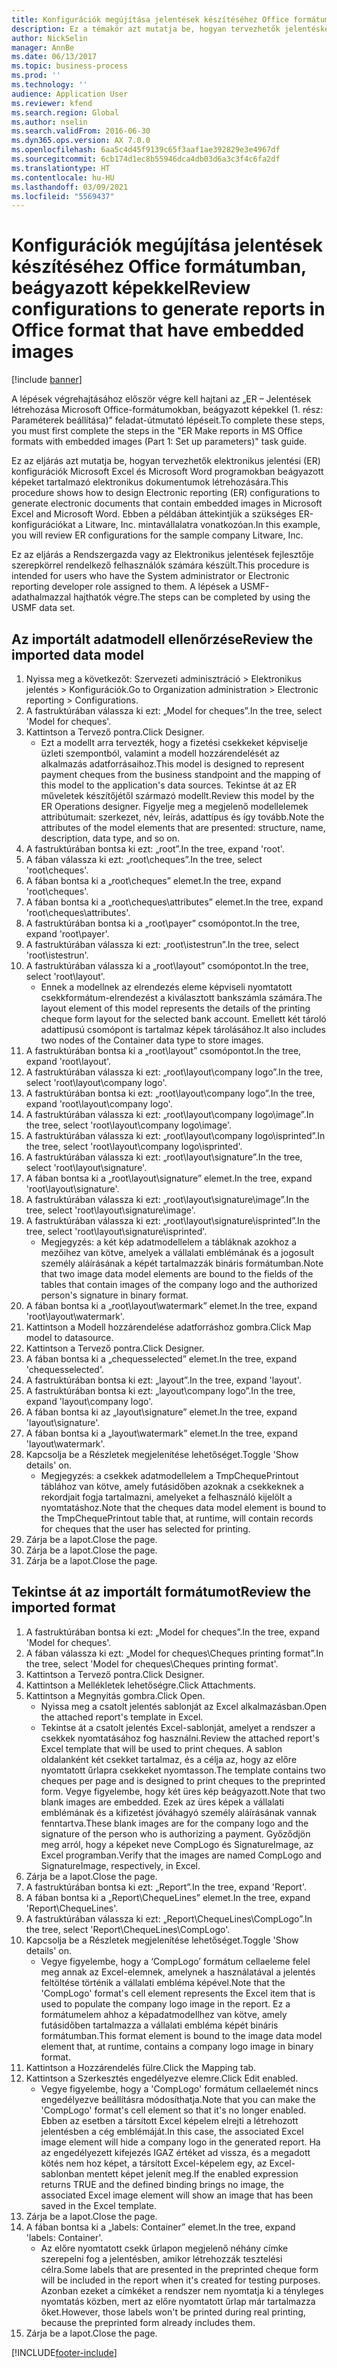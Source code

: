 ```yaml
---
title: Konfigurációk megújítása jelentések készítéséhez Office formátumban, beágyazott képekkel
description: Ez a témakör azt mutatja be, hogyan tervezhetők jelentéskészítési konfigurációk beágyazott képeket tartalmazó elektronikus dokumentumok létrehozására. (1. rész – Paraméterek beállítása).
author: NickSelin
manager: AnnBe
ms.date: 06/13/2017
ms.topic: business-process
ms.prod: ''
ms.technology: ''
audience: Application User
ms.reviewer: kfend
ms.search.region: Global
ms.author: nselin
ms.search.validFrom: 2016-06-30
ms.dyn365.ops.version: AX 7.0.0
ms.openlocfilehash: 6aa5c4d45f9139c65f3aaf1ae392829e3e4967df
ms.sourcegitcommit: 6cb174d1ec8b55946dca4db03d6a3c3f4c6fa2df
ms.translationtype: HT
ms.contentlocale: hu-HU
ms.lasthandoff: 03/09/2021
ms.locfileid: "5569437"
---
```

# <a name="review-configurations-to-generate-reports-in-office-format-that-have-embedded-images"></a><span data-ttu-id="92457-104">Konfigurációk megújítása jelentések készítéséhez Office formátumban, beágyazott képekkel</span><span class="sxs-lookup"><span data-stu-id="92457-104">Review configurations to generate reports in Office format that have embedded images</span></span>

[!include [banner](../../includes/banner.md)]

<span data-ttu-id="92457-105">A lépések végrehajtásához először végre kell hajtani az „ER – Jelentések létrehozása Microsoft Office-formátumokban, beágyazott képekkel (1. rész: Paraméterek beállítása)” feladat-útmutató lépéseit.</span><span class="sxs-lookup"><span data-stu-id="92457-105">To complete these steps, you must first complete the steps in the "ER Make reports in MS Office formats with embedded images (Part 1: Set up parameters)" task guide.</span></span>

<span data-ttu-id="92457-106">Ez az eljárás azt mutatja be, hogyan tervezhetők elektronikus jelentési (ER) konfigurációk Microsoft Excel és Microsoft Word programokban beágyazott képeket tartalmazó elektronikus dokumentumok létrehozására.</span><span class="sxs-lookup"><span data-stu-id="92457-106">This procedure shows how to design Electronic reporting (ER) configurations to generate electronic documents that contain embedded images in Microsoft Excel and Microsoft Word.</span></span> <span data-ttu-id="92457-107">Ebben a példában áttekintjük a szükséges ER-konfigurációkat a Litware, Inc. mintavállalatra vonatkozóan.</span><span class="sxs-lookup"><span data-stu-id="92457-107">In this example, you will review ER configurations for the sample company Litware, Inc.</span></span> 

<span data-ttu-id="92457-108">Ez az eljárás a Rendszergazda vagy az Elektronikus jelentések fejlesztője szerepkörrel rendelkező felhasználók számára készült.</span><span class="sxs-lookup"><span data-stu-id="92457-108">This procedure is intended for users who have the System administrator or Electronic reporting developer role assigned to them.</span></span> <span data-ttu-id="92457-109">A lépések a USMF-adathalmazzal hajthatók végre.</span><span class="sxs-lookup"><span data-stu-id="92457-109">The steps can be completed by using the USMF data set.</span></span>


## <a name="review-the-imported-data-model"></a><span data-ttu-id="92457-110">Az importált adatmodell ellenőrzése</span><span class="sxs-lookup"><span data-stu-id="92457-110">Review the imported data model</span></span>
1. <span data-ttu-id="92457-111">Nyissa meg a következőt: Szervezeti adminisztráció > Elektronikus jelentés > Konfigurációk.</span><span class="sxs-lookup"><span data-stu-id="92457-111">Go to Organization administration > Electronic reporting > Configurations.</span></span>
2. <span data-ttu-id="92457-112">A fastruktúrában válassza ki ezt: „Model for cheques”.</span><span class="sxs-lookup"><span data-stu-id="92457-112">In the tree, select 'Model for cheques'.</span></span>
3. <span data-ttu-id="92457-113">Kattintson a Tervező pontra.</span><span class="sxs-lookup"><span data-stu-id="92457-113">Click Designer.</span></span>
    * <span data-ttu-id="92457-114">Ezt a modellt arra tervezték, hogy a fizetési csekkeket képviselje üzleti szempontból, valamint a modell hozzárendelését az alkalmazás adatforrásaihoz.</span><span class="sxs-lookup"><span data-stu-id="92457-114">This model is designed to represent payment cheques from the business standpoint and the mapping of this model to the application's data sources.</span></span> <span data-ttu-id="92457-115">Tekintse át az ER műveletek készítőjétől származó modellt.</span><span class="sxs-lookup"><span data-stu-id="92457-115">Review this model by the ER Operations designer.</span></span> <span data-ttu-id="92457-116">Figyelje meg a megjelenő modellelemek attribútumait: szerkezet, név, leírás, adattípus és így tovább.</span><span class="sxs-lookup"><span data-stu-id="92457-116">Note the attributes of the model elements that are presented: structure, name, description, data type, and so on.</span></span>   
4. <span data-ttu-id="92457-117">A fastruktúrában bontsa ki ezt: „root”.</span><span class="sxs-lookup"><span data-stu-id="92457-117">In the tree, expand 'root'.</span></span>
5. <span data-ttu-id="92457-118">A fában válassza ki ezt: „root\cheques”.</span><span class="sxs-lookup"><span data-stu-id="92457-118">In the tree, select 'root\cheques'.</span></span>
6. <span data-ttu-id="92457-119">A fában bontsa ki a „root\cheques” elemet.</span><span class="sxs-lookup"><span data-stu-id="92457-119">In the tree, expand 'root\cheques'.</span></span>
7. <span data-ttu-id="92457-120">A fában bontsa ki a „root\cheques\attributes” elemet.</span><span class="sxs-lookup"><span data-stu-id="92457-120">In the tree, expand 'root\cheques\attributes'.</span></span>
8. <span data-ttu-id="92457-121">A fastruktúrában bontsa ki a „root\payer” csomópontot.</span><span class="sxs-lookup"><span data-stu-id="92457-121">In the tree, expand 'root\payer'.</span></span>
9. <span data-ttu-id="92457-122">A fastruktúrában válassza ki ezt: „root\istestrun”.</span><span class="sxs-lookup"><span data-stu-id="92457-122">In the tree, select 'root\istestrun'.</span></span>
10. <span data-ttu-id="92457-123">A fastruktúrában válassza ki a „root\layout” csomópontot.</span><span class="sxs-lookup"><span data-stu-id="92457-123">In the tree, select 'root\layout'.</span></span>
    * <span data-ttu-id="92457-124">Ennek a modellnek az elrendezés eleme képviseli nyomtatott csekkformátum-elrendezést a kiválasztott bankszámla számára.</span><span class="sxs-lookup"><span data-stu-id="92457-124">The layout element of this model represents the details of the printing cheque form layout for the selected bank account.</span></span> <span data-ttu-id="92457-125">Emellett két tároló adattípusú csomópont is tartalmaz képek tárolásához.</span><span class="sxs-lookup"><span data-stu-id="92457-125">It also includes two nodes of the Container data type to store images.</span></span>   
11. <span data-ttu-id="92457-126">A fastruktúrában bontsa ki a „root\layout” csomópontot.</span><span class="sxs-lookup"><span data-stu-id="92457-126">In the tree, expand 'root\layout'.</span></span>
12. <span data-ttu-id="92457-127">A fastruktúrában válassza ki ezt: „root\layout\company logo”.</span><span class="sxs-lookup"><span data-stu-id="92457-127">In the tree, select 'root\layout\company logo'.</span></span>
13. <span data-ttu-id="92457-128">A fastruktúrában bontsa ki ezt: „root\layout\company logo”.</span><span class="sxs-lookup"><span data-stu-id="92457-128">In the tree, expand 'root\layout\company logo'.</span></span>
14. <span data-ttu-id="92457-129">A fastruktúrában válassza ki ezt: „root\layout\company logo\image”.</span><span class="sxs-lookup"><span data-stu-id="92457-129">In the tree, select 'root\layout\company logo\image'.</span></span>
15. <span data-ttu-id="92457-130">A fastruktúrában válassza ki ezt: „root\layout\company logo\isprinted”.</span><span class="sxs-lookup"><span data-stu-id="92457-130">In the tree, select 'root\layout\company logo\isprinted'.</span></span>
16. <span data-ttu-id="92457-131">A fastruktúrában válassza ki ezt: „root\layout\signature”.</span><span class="sxs-lookup"><span data-stu-id="92457-131">In the tree, select 'root\layout\signature'.</span></span>
17. <span data-ttu-id="92457-132">A fában bontsa ki a „root\layout\signature” elemet.</span><span class="sxs-lookup"><span data-stu-id="92457-132">In the tree, expand 'root\layout\signature'.</span></span>
18. <span data-ttu-id="92457-133">A fastruktúrában válassza ki ezt: „root\layout\signature\image”.</span><span class="sxs-lookup"><span data-stu-id="92457-133">In the tree, select 'root\layout\signature\image'.</span></span>
19. <span data-ttu-id="92457-134">A fastruktúrában válassza ki ezt: „root\layout\signature\isprinted”.</span><span class="sxs-lookup"><span data-stu-id="92457-134">In the tree, select 'root\layout\signature\isprinted'.</span></span>
    * <span data-ttu-id="92457-135">Megjegyzés: a két kép adatmodellelem a tábláknak azokhoz a mezőihez van kötve, amelyek a vállalati emblémának és a jogosult személy aláírásának a képét tartalmazzák bináris formátumban.</span><span class="sxs-lookup"><span data-stu-id="92457-135">Note that two image data model elements are bound to the fields of the tables that contain images of the company logo and the authorized person's signature in binary format.</span></span>  
20. <span data-ttu-id="92457-136">A fában bontsa ki a „root\layout\watermark” elemet.</span><span class="sxs-lookup"><span data-stu-id="92457-136">In the tree, expand 'root\layout\watermark'.</span></span>
21. <span data-ttu-id="92457-137">Kattintson a Modell hozzárendelése adatforráshoz gombra.</span><span class="sxs-lookup"><span data-stu-id="92457-137">Click Map model to datasource.</span></span>
22. <span data-ttu-id="92457-138">Kattintson a Tervező pontra.</span><span class="sxs-lookup"><span data-stu-id="92457-138">Click Designer.</span></span>
23. <span data-ttu-id="92457-139">A fában bontsa ki a „chequesselected” elemet.</span><span class="sxs-lookup"><span data-stu-id="92457-139">In the tree, expand 'chequesselected'.</span></span>
24. <span data-ttu-id="92457-140">A fastruktúrában bontsa ki ezt: „layout”.</span><span class="sxs-lookup"><span data-stu-id="92457-140">In the tree, expand 'layout'.</span></span>
25. <span data-ttu-id="92457-141">A fastruktúrában bontsa ki ezt: „layout\company logo”.</span><span class="sxs-lookup"><span data-stu-id="92457-141">In the tree, expand 'layout\company logo'.</span></span>
26. <span data-ttu-id="92457-142">A fában bontsa ki az „layout\signature” elemet.</span><span class="sxs-lookup"><span data-stu-id="92457-142">In the tree, expand 'layout\signature'.</span></span>
27. <span data-ttu-id="92457-143">A fában bontsa ki a „layout\watermark” elemet.</span><span class="sxs-lookup"><span data-stu-id="92457-143">In the tree, expand 'layout\watermark'.</span></span>
28. <span data-ttu-id="92457-144">Kapcsolja be a Részletek megjelenítése lehetőséget.</span><span class="sxs-lookup"><span data-stu-id="92457-144">Toggle 'Show details' on.</span></span>
    * <span data-ttu-id="92457-145">Megjegyzés: a csekkek adatmodellelem a TmpChequePrintout táblához van kötve, amely futásidőben azoknak a csekkeknek a rekordjait fogja tartalmazni, amelyeket a felhasználó kijelölt a nyomtatáshoz.</span><span class="sxs-lookup"><span data-stu-id="92457-145">Note that the cheques data model element is bound to the TmpChequePrintout table that, at runtime, will contain records for cheques that the user has selected for printing.</span></span>   
29. <span data-ttu-id="92457-146">Zárja be a lapot.</span><span class="sxs-lookup"><span data-stu-id="92457-146">Close the page.</span></span>
30. <span data-ttu-id="92457-147">Zárja be a lapot.</span><span class="sxs-lookup"><span data-stu-id="92457-147">Close the page.</span></span>
31. <span data-ttu-id="92457-148">Zárja be a lapot.</span><span class="sxs-lookup"><span data-stu-id="92457-148">Close the page.</span></span>

## <a name="review-the-imported-format"></a><span data-ttu-id="92457-149">Tekintse át az importált formátumot</span><span class="sxs-lookup"><span data-stu-id="92457-149">Review the imported format</span></span>
1. <span data-ttu-id="92457-150">A fastruktúrában bontsa ki ezt: „Model for cheques”.</span><span class="sxs-lookup"><span data-stu-id="92457-150">In the tree, expand 'Model for cheques'.</span></span>
2. <span data-ttu-id="92457-151">A fában válassza ki ezt: „Model for cheques\Cheques printing format”.</span><span class="sxs-lookup"><span data-stu-id="92457-151">In the tree, select 'Model for cheques\Cheques printing format'.</span></span>
3. <span data-ttu-id="92457-152">Kattintson a Tervező pontra.</span><span class="sxs-lookup"><span data-stu-id="92457-152">Click Designer.</span></span>
4. <span data-ttu-id="92457-153">Kattintson a Mellékletek lehetőségre.</span><span class="sxs-lookup"><span data-stu-id="92457-153">Click Attachments.</span></span>
5. <span data-ttu-id="92457-154">Kattintson a Megnyitás gombra.</span><span class="sxs-lookup"><span data-stu-id="92457-154">Click Open.</span></span>
    * <span data-ttu-id="92457-155">Nyissa meg a csatolt jelentés sablonját az Excel alkalmazásban.</span><span class="sxs-lookup"><span data-stu-id="92457-155">Open the attached report's template in Excel.</span></span>  
    * <span data-ttu-id="92457-156">Tekintse át a csatolt jelentés Excel-sablonját, amelyet a rendszer a csekkek nyomtatásához fog használni.</span><span class="sxs-lookup"><span data-stu-id="92457-156">Review the attached report's Excel template that will be used to print cheques.</span></span> <span data-ttu-id="92457-157">A sablon oldalanként két csekket tartalmaz, és a célja az, hogy az előre nyomtatott űrlapra csekkeket nyomtasson.</span><span class="sxs-lookup"><span data-stu-id="92457-157">The template contains two cheques per page and is designed to print cheques to the preprinted form.</span></span> <span data-ttu-id="92457-158">Vegye figyelembe, hogy két üres kép beágyazott.</span><span class="sxs-lookup"><span data-stu-id="92457-158">Note that two blank images are embedded.</span></span> <span data-ttu-id="92457-159">Ezek az üres képek a vállalati emblémának és a kifizetést jóváhagyó személy aláírásának vannak fenntartva.</span><span class="sxs-lookup"><span data-stu-id="92457-159">These blank images are for the company logo and the signature of the person who is authorizing a payment.</span></span> <span data-ttu-id="92457-160">Győződjön meg arról, hogy a képeket neve CompLogo és SignatureImage, az Excel programban.</span><span class="sxs-lookup"><span data-stu-id="92457-160">Verify that the images are named CompLogo and SignatureImage, respectively, in Excel.</span></span>   
6. <span data-ttu-id="92457-161">Zárja be a lapot.</span><span class="sxs-lookup"><span data-stu-id="92457-161">Close the page.</span></span>
7. <span data-ttu-id="92457-162">A fastruktúrában bontsa ki ezt: „Report”.</span><span class="sxs-lookup"><span data-stu-id="92457-162">In the tree, expand 'Report'.</span></span>
8. <span data-ttu-id="92457-163">A fában bontsa ki a „Report\ChequeLines” elemet.</span><span class="sxs-lookup"><span data-stu-id="92457-163">In the tree, expand 'Report\ChequeLines'.</span></span>
9. <span data-ttu-id="92457-164">A fastruktúrában válassza ki ezt: „Report\ChequeLines\CompLogo”.</span><span class="sxs-lookup"><span data-stu-id="92457-164">In the tree, select 'Report\ChequeLines\CompLogo'.</span></span>
10. <span data-ttu-id="92457-165">Kapcsolja be a Részletek megjelenítése lehetőséget.</span><span class="sxs-lookup"><span data-stu-id="92457-165">Toggle 'Show details' on.</span></span>
    * <span data-ttu-id="92457-166">Vegye figyelembe, hogy a ‘CompLogo’ formátum cellaeleme felel meg annak az Excel-elemnek, amelynek a használatával a jelentés feltöltése történik a vállalati embléma képével.</span><span class="sxs-lookup"><span data-stu-id="92457-166">Note that the 'CompLogo' format's cell element represents the Excel item that is used to populate the company logo image in the report.</span></span> <span data-ttu-id="92457-167">Ez a formátumelem ahhoz a képadatmodellhez van kötve, amely futásidőben tartalmazza a vállalati embléma képét bináris formátumban.</span><span class="sxs-lookup"><span data-stu-id="92457-167">This format element is bound to the image data model element that, at runtime, contains a company logo image in binary format.</span></span>   
11. <span data-ttu-id="92457-168">Kattintson a Hozzárendelés fülre.</span><span class="sxs-lookup"><span data-stu-id="92457-168">Click the Mapping tab.</span></span>
12. <span data-ttu-id="92457-169">Kattintson a Szerkesztés engedélyezve elemre.</span><span class="sxs-lookup"><span data-stu-id="92457-169">Click Edit enabled.</span></span>
    * <span data-ttu-id="92457-170">Vegye figyelembe, hogy a 'CompLogo' formátum cellaelemét nincs engedélyezve beállításra módosíthatja.</span><span class="sxs-lookup"><span data-stu-id="92457-170">Note that you can make the 'CompLogo' format's cell element so that it's no longer enabled.</span></span> <span data-ttu-id="92457-171">Ebben az esetben a társított Excel képelem elrejti a létrehozott jelentésben a cég emblémáját.</span><span class="sxs-lookup"><span data-stu-id="92457-171">In this case, the associated Excel image element will hide a company logo in the generated report.</span></span> <span data-ttu-id="92457-172">Ha az engedélyezett kifejezés IGAZ értéket ad vissza, és a megadott kötés nem hoz képet, a társított Excel-képelem egy, az Excel-sablonban mentett képet jelenít meg.</span><span class="sxs-lookup"><span data-stu-id="92457-172">If the enabled expression returns TRUE and the defined binding brings no image, the associated Excel image element will show an image that has been saved in the Excel template.</span></span>   
13. <span data-ttu-id="92457-173">Zárja be a lapot.</span><span class="sxs-lookup"><span data-stu-id="92457-173">Close the page.</span></span>
14. <span data-ttu-id="92457-174">A fában bontsa ki a „labels: Container” elemet.</span><span class="sxs-lookup"><span data-stu-id="92457-174">In the tree, expand 'labels: Container'.</span></span>
    * <span data-ttu-id="92457-175">Az előre nyomtatott csekk űrlapon megjelenő néhány címke szerepelni fog a jelentésben, amikor létrehozzák tesztelési célra.</span><span class="sxs-lookup"><span data-stu-id="92457-175">Some labels that are presented in the preprinted cheque form will be included in the report when it's created for testing purposes.</span></span> <span data-ttu-id="92457-176">Azonban ezeket a címkéket a rendszer nem nyomtatja ki a tényleges nyomtatás közben, mert az előre nyomtatott űrlap már tartalmazza őket.</span><span class="sxs-lookup"><span data-stu-id="92457-176">However, those labels won't be printed during real printing, because the preprinted form already includes them.</span></span>  
15. <span data-ttu-id="92457-177">Zárja be a lapot.</span><span class="sxs-lookup"><span data-stu-id="92457-177">Close the page.</span></span>



[!INCLUDE[footer-include](../../../../includes/footer-banner.md)]